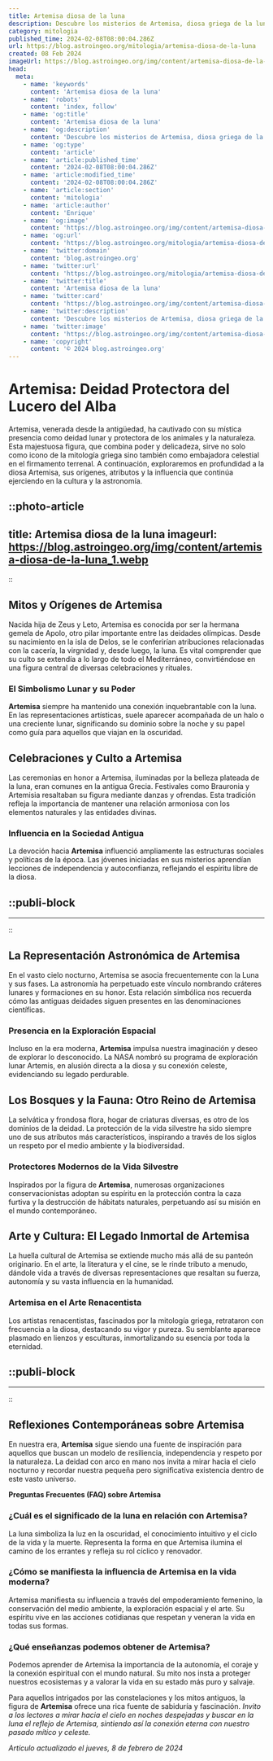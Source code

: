 ```yaml
---
title: Artemisa diosa de la luna
description: Descubre los misterios de Artemisa, diosa griega de la luna y la caza. Explora su mitología, su culto y su poderosa influencia.
category: mitologia
published_time: 2024-02-08T08:00:04.286Z
url: https://blog.astroingeo.org/mitologia/artemisa-diosa-de-la-luna
created: 08 Feb 2024
imageUrl: https://blog.astroingeo.org/img/content/artemisa-diosa-de-la-luna_1.webp
head:
  meta:
    - name: 'keywords'
      content: 'Artemisa diosa de la luna'
    - name: 'robots'
      content: 'index, follow'
    - name: 'og:title'
      content: 'Artemisa diosa de la luna'
    - name: 'og:description'
      content: 'Descubre los misterios de Artemisa, diosa griega de la luna y la caza. Explora su mitología, su culto y su poderosa influencia.'
    - name: 'og:type'
      content: 'article'
    - name: 'article:published_time'
      content: '2024-02-08T08:00:04.286Z'
    - name: 'article:modified_time'
      content: '2024-02-08T08:00:04.286Z'
    - name: 'article:section'
      content: 'mitologia'
    - name: 'article:author'
      content: 'Enrique'
    - name: 'og:image'
      content: 'https://blog.astroingeo.org/img/content/artemisa-diosa-de-la-luna_1.webp'
    - name: 'og:url'
      content: 'https://blog.astroingeo.org/mitologia/artemisa-diosa-de-la-luna'
    - name: 'twitter:domain'
      content: 'blog.astroingeo.org'
    - name: 'twitter:url'
      content: 'https://blog.astroingeo.org/mitologia/artemisa-diosa-de-la-luna'
    - name: 'twitter:title'
      content: 'Artemisa diosa de la luna'
    - name: 'twitter:card'
      content: 'https://blog.astroingeo.org/img/content/artemisa-diosa-de-la-luna_1.webp'
    - name: 'twitter:description'
      content: 'Descubre los misterios de Artemisa, diosa griega de la luna y la caza. Explora su mitología, su culto y su poderosa influencia.'
    - name: 'twitter:image'
      content: 'https://blog.astroingeo.org/img/content/artemisa-diosa-de-la-luna_1.webp'
    - name: 'copyright'
      content: '© 2024 blog.astroingeo.org'
---
```

# Artemisa: Deidad Protectora del Lucero del Alba

Artemisa, venerada desde la antigüedad, ha cautivado con su mística presencia como deidad lunar y protectora de los animales y la naturaleza. Esta majestuosa figura, que combina poder y delicadeza, sirve no solo como icono de la mitología griega sino también como embajadora celestial en el firmamento terrenal. A continuación, exploraremos en profundidad a la diosa Artemisa, sus orígenes, atributos y la influencia que continúa ejerciendo en la cultura y la astronomía.


::photo-article
---
title: Artemisa diosa de la luna
imageurl: https://blog.astroingeo.org/img/content/artemisa-diosa-de-la-luna_1.webp
---
::


## Mitos y Orígenes de Artemisa

Nacida hija de Zeus y Leto, Artemisa es conocida por ser la hermana gemela de Apolo, otro pilar importante entre las deidades olímpicas. Desde su nacimiento en la isla de Delos, se le conferirían atribuciones relacionadas con la cacería, la virgnidad y, desde luego, la luna. Es vital comprender que su culto se extendía a lo largo de todo el Mediterráneo, convirtiéndose en una figura central de diversas celebraciones y rituales.

### El Simbolismo Lunar y su Poder
**Artemisa** siempre ha mantenido una conexión inquebrantable con la luna. En las representaciones artísticas, suele aparecer acompañada de un halo o una creciente lunar, significando su dominio sobre la noche y su papel como guía para aquellos que viajan en la oscuridad.

## Celebraciones y Culto a Artemisa

Las ceremonias en honor a Artemisa, iluminadas por la belleza plateada de la luna, eran comunes en la antigua Grecia. Festivales como Brauronia y Artemisia resaltaban su figura mediante danzas y ofrendas. Esta tradición refleja la importancia de mantener una relación armoniosa con los elementos naturales y las entidades divinas.

### Influencia en la Sociedad Antigua
La devoción hacia **Artemisa** influenció ampliamente las estructuras sociales y políticas de la época. Las jóvenes iniciadas en sus misterios aprendían lecciones de independencia y autoconfianza, reflejando el espíritu libre de la diosa.


  ::publi-block
  ---
  ---
  ::
  
  
## La Representación Astronómica de Artemisa

En el vasto cielo nocturno, Artemisa se asocia frecuentemente con la Luna y sus fases. La astronomía ha perpetuado este vínculo nombrando cráteres lunares y formaciones en su honor. Esta relación simbólica nos recuerda cómo las antiguas deidades siguen presentes en las denominaciones científicas.

### Presencia en la Exploración Espacial
Incluso en la era moderna, **Artemisa** impulsa nuestra imaginación y deseo de explorar lo desconocido. La NASA nombró su programa de exploración lunar Artemis, en alusión directa a la diosa y su conexión celeste, evidenciando su legado perdurable.

## Los Bosques y la Fauna: Otro Reino de Artemisa

La selvática y frondosa flora, hogar de criaturas diversas, es otro de los dominios de la deidad. La protección de la vida silvestre ha sido siempre uno de sus atributos más característicos, inspirando a través de los siglos un respeto por el medio ambiente y la biodiversidad.

### Protectores Modernos de la Vida Silvestre
Inspirados por la figura de **Artemisa**, numerosas organizaciones conservacionistas adoptan su espíritu en la protección contra la caza furtiva y la destrucción de hábitats naturales, perpetuando así su misión en el mundo contemporáneo.

## Arte y Cultura: El Legado Inmortal de Artemisa

La huella cultural de Artemisa se extiende mucho más allá de su panteón originario. En el arte, la literatura y el cine, se le rinde tributo a menudo, dándole vida a través de diversas representaciones que resaltan su fuerza, autonomía y su vasta influencia en la humanidad.

### Artemisa en el Arte Renacentista
Los artistas renacentistas, fascinados por la mitología griega, retrataron con frecuencia a la diosa, destacando su vigor y pureza. Su semblante aparece plasmado en lienzos y esculturas, inmortalizando su esencia por toda la eternidad.


  ::publi-block
  ---
  ---
  ::
  
  
## Reflexiones Contemporáneas sobre Artemisa

En nuestra era, **Artemisa** sigue siendo una fuente de inspiración para aquellos que buscan un modelo de resiliencia, independencia y respeto por la naturaleza. La deidad con arco en mano nos invita a mirar hacia el cielo nocturno y recordar nuestra pequeña pero significativa existencia dentro de este vasto universo.

**Preguntas Frecuentes (FAQ) sobre Artemisa**

### ¿Cuál es el significado de la luna en relación con Artemisa?
La luna simboliza la luz en la oscuridad, el conocimiento intuitivo y el ciclo de la vida y la muerte. Representa la forma en que Artemisa ilumina el camino de los errantes y refleja su rol cíclico y renovador.

### ¿Cómo se manifiesta la influencia de Artemisa en la vida moderna?
Artemisa manifiesta su influencia a través del empoderamiento femenino, la conservación del medio ambiente, la exploración espacial y el arte. Su espíritu vive en las acciones cotidianas que respetan y veneran la vida en todas sus formas.

### ¿Qué enseñanzas podemos obtener de Artemisa?
Podemos aprender de Artemisa la importancia de la autonomía, el coraje y la conexión espiritual con el mundo natural. Su mito nos insta a proteger nuestros ecosistemas y a valorar la vida en su estado más puro y salvaje.

Para aquellos intrigados por las constelaciones y los mitos antiguos, la figura de **Artemisa** ofrece una rica fuente de sabiduría y fascinación. *Invito a los lectores a mirar hacia el cielo en noches despejadas y buscar en la luna el reflejo de Artemisa, sintiendo así la conexión eterna con nuestro pasado mítico y celeste.*

_Artículo actualizado el jueves, 8 de febrero de 2024_